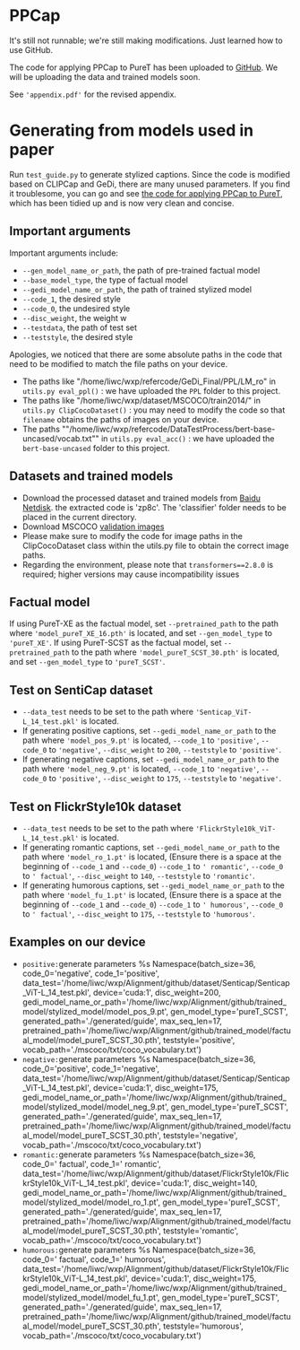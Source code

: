 # PPCap

It's still not runnable; we're still making modifications. Just learned how to use GitHub.

The code for applying PPCap to PureT has been uploaded to [GitHub](https://github.com/gWeiXP/PPCapPureT). We will be uploading the data and trained models soon. 

See `'appendix.pdf'` for the revised appendix.

# Generating from models used in paper
Run `test_guide.py` to generate stylized captions. Since the code is modified based on CLIPCap and GeDi, there are many unused parameters. If you find it troublesome, you can go and see [the code for applying PPCap to PureT](https://github.com/gWeiXP/PPCapPureT), which has been tidied up and is now very clean and concise.


## Important arguments
Important arguments include:
* `--gen_model_name_or_path`, the path of pre-trained factual model
* `--base_model_type`, the type of factual model
* `--gedi_model_name_or_path`, the path of trained stylized model
* `--code_1`, the desired style
* `--code_0`, the undesired style
* `--disc_weight`, the weight w
* `--testdata`, the path of test set
* `--teststyle`, the desired style

Apologies, we noticed that there are some absolute paths in the code that need to be modified to match the file paths on your device.
* The paths like "/home/liwc/wxp/refercode/GeDi_Final/PPL/LM_ro" in `utils.py eval_ppl()` : we have uploaded the `PPL` folder to this project.
* The paths like "/home/liwc/wxp/dataset/MSCOCO/train2014/" in `utils.py ClipCocoDataset()` : you may need to modify the code so that `filename` obtains the paths of images on your device.
* The paths ""/home/liwc/wxp/refercode/DataTestProcess/bert-base-uncased/vocab.txt"" in `utils.py eval_acc()` : we have uploaded the `bert-base-uncased` folder to this project.

## Datasets and trained models
* Download the processed dataset and trained models from [Baidu Netdisk](https://pan.baidu.com/s/1rBb8-4_lp2IfxJkEO0MmmA). the extracted code is 'zp8c'. The 'classifier' folder needs to be placed in the current directory.
* Download MSCOCO [validation images](http://images.cocodataset.org/zips/val2014.zip)
* Please make sure to modify the code for image paths in the ClipCocoDataset class within the utils.py file to obtain the correct image paths.
* Regarding the environment, please note that `transformers==2.8.0` is required; higher versions may cause incompatibility issues


## Factual model
If using PureT-XE as the factual model, set `--pretrained_path` to the path where `'model_pureT_XE_16.pth'` is located, and set `--gen_model_type` to `'pureT_XE'`. If using PureT-SCST as the factual model, set `--pretrained_path` to the path where `'model_pureT_SCST_30.pth'` is located, and set `--gen_model_type` to `'pureT_SCST'`.

## Test on SentiCap dataset
* `--data_test` needs to be set to the path where `'Senticap_ViT-L_14_test.pkl'` is located.
* If generating positive captions, set `--gedi_model_name_or_path` to the path where `'model_pos_9.pt'` is located,  `--code_1` to `'positive'`, `--code_0` to `'negative'`, `--disc_weight` to `200`, `--teststyle` to `'positive'`.
* If generating negative captions, set `--gedi_model_name_or_path` to the path where `'model_neg_9.pt'` is located,  `--code_1` to `'negative'`, `--code_0` to `'positive'`, `--disc_weight` to `175`, `--teststyle` to `'negative'`.

## Test on FlickrStyle10k dataset
* `--data_test` needs to be set to the path where `'FlickrStyle10k_ViT-L_14_test.pkl'` is located.
* If generating romantic captions, set `--gedi_model_name_or_path` to the path where `'model_ro_1.pt'` is located, (Ensure there is a space at the beginning of `--code_1` and `--code_0`) `--code_1` to `' romantic'`, `--code_0` to `' factual'`, `--disc_weight` to `140`, `--teststyle` to `'romantic'`.
* If generating humorous captions, set `--gedi_model_name_or_path` to the path where `'model_fu_1.pt'` is located, (Ensure there is a space at the beginning of `--code_1` and `--code_0`) `--code_1` to `' humorous'`, `--code_0` to `' factual'`, `--disc_weight` to `175`, `--teststyle` to `'humorous'`.

## Examples on our device
* `positive:`generate parameters %s Namespace(batch_size=36, code_0='negative', code_1='positive', data_test='/home/liwc/wxp/Alignment/github/dataset/Senticap/Senticap_ViT-L_14_test.pkl', device='cuda:1', disc_weight=200, gedi_model_name_or_path='/home/liwc/wxp/Alignment/github/trained_model/stylized_model/model_pos_9.pt', gen_model_type='pureT_SCST', generated_path='./generated/guide', max_seq_len=17, pretrained_path='/home/liwc/wxp/Alignment/github/trained_model/factual_model/model_pureT_SCST_30.pth', teststyle='positive', vocab_path='./mscoco/txt/coco_vocabulary.txt')
* `negative:`generate parameters %s Namespace(batch_size=36, code_0='positive', code_1='negative', data_test='/home/liwc/wxp/Alignment/github/dataset/Senticap/Senticap_ViT-L_14_test.pkl', device='cuda:1', disc_weight=175, gedi_model_name_or_path='/home/liwc/wxp/Alignment/github/trained_model/stylized_model/model_neg_9.pt', gen_model_type='pureT_SCST', generated_path='./generated/guide', max_seq_len=17, pretrained_path='/home/liwc/wxp/Alignment/github/trained_model/factual_model/model_pureT_SCST_30.pth', teststyle='negative', vocab_path='./mscoco/txt/coco_vocabulary.txt')
* `romantic:`generate parameters %s Namespace(batch_size=36, code_0=' factual', code_1=' romantic', data_test='/home/liwc/wxp/Alignment/github/dataset/FlickrStyle10k/FlickrStyle10k_ViT-L_14_test.pkl', device='cuda:1', disc_weight=140, gedi_model_name_or_path='/home/liwc/wxp/Alignment/github/trained_model/stylized_model/model_ro_1.pt', gen_model_type='pureT_SCST', generated_path='./generated/guide', max_seq_len=17, pretrained_path='/home/liwc/wxp/Alignment/github/trained_model/factual_model/model_pureT_SCST_30.pth', teststyle='romantic', vocab_path='./mscoco/txt/coco_vocabulary.txt')
* `humorous:`generate parameters %s Namespace(batch_size=36, code_0=' factual', code_1=' humorous', data_test='/home/liwc/wxp/Alignment/github/dataset/FlickrStyle10k/FlickrStyle10k_ViT-L_14_test.pkl', device='cuda:1', disc_weight=175, gedi_model_name_or_path='/home/liwc/wxp/Alignment/github/trained_model/stylized_model/model_fu_1.pt', gen_model_type='pureT_SCST', generated_path='./generated/guide', max_seq_len=17, pretrained_path='/home/liwc/wxp/Alignment/github/trained_model/factual_model/model_pureT_SCST_30.pth', teststyle='humorous', vocab_path='./mscoco/txt/coco_vocabulary.txt')

 